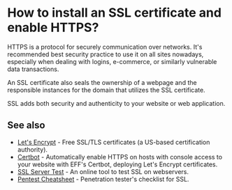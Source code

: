 # How to install an SSL certificate and enable HTTPS?

HTTPS is a protocol for securely communication over networks. It's recommended
best security practice to use it on all sites nowadays, especially when dealing
with logins, e-commerce, or similarly vulnerable data transactions.

An SSL certificate also seals the ownership of a webpage and the responsible
instances for the domain that utilizes the SSL certificate.

SSL adds both security and authenticity to your website or web application.

## See also
* [Let's Encrypt](https://letsencrypt.org/) - Free SSL/TLS certificates (a
  US-based certification authority).
* [Certbot](https://certbot.eff.org/) - Automatically enable HTTPS on hosts
  with console access to your website with EFF's Certbot, deploying Let's
  Encrypt certificates.
* [SSL Server Test](https://www.ssllabs.com/ssltest/) - An online tool to test
  SSL on webservers.
* [Pentest Cheatsheet](http://www.exploresecurity.com/wp-content/uploads/custom/SSL_manual_cheatsheet.html) -
  Penetration tester's checklist for SSL.
